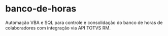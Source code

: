 # banco-de-horas
Automação VBA e SQL para controle e consolidação do banco de horas de colaboradores com integração via API TOTVS RM.
